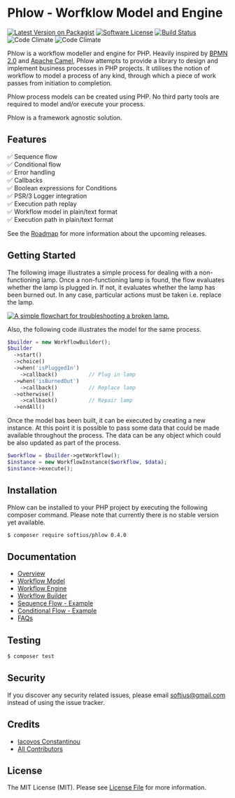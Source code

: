 # Phlow - Worfklow Model and Engine
[![Latest Version on Packagist][ico-version]][link-packagist]
[![Software License][ico-license]](LICENSE.md)
[![Build Status][ico-travis]][link-travis]
![Code Climate][ico-maintenance]
![Code Climate][ico-coverage]


Phlow is a workflow modeller and engine for PHP. Heavily inspired by [BPMN 2.0][link-bpmn2] and [Apache Camel][link-apache-camel], Phlow attempts to provide a library to design and implement business processes in PHP projects. It utilises the notion of workflow to model a process of any kind, through which a piece of work passes from initiation to completion.

Phlow process models can be created using PHP. No third party tools are required to model and/or execute your process.  

Phlow is a framework agnostic solution.

## Features
:white_check_mark: Sequence flow\
:white_check_mark: Conditional flow\
:white_check_mark: Error handling\
:white_check_mark: Callbacks\
:white_check_mark: Boolean expressions for Conditions\
:white_check_mark: PSR/3 Logger integration\
:white_check_mark: Execution path replay\
:white_check_mark: Workflow model in plain/text format\
:white_check_mark: Execution path in plain/text format

See the [Roadmap][link-roadmap] for more information about the upcoming releases.

## Getting Started
The following image illustrates a simple process for dealing with a non-functioning lamp. Once a non-functioning lamp is found, the flow evaluates whether the lamp is plugged in.  If not, it evaluates whether the lamp has been burned out. In any case, particular actions must be taken i.e. replace the lamp.

[![A simple flowchart for troubleshooting a broken lamp.][img-lamp-flowchart]][link-lamp-flowchart]

Also, the following code illustrates the model for the same process. 

``` php
$builder = new WorkflowBuilder();
$builder
  ->start()
  ->choice()
  ->when('isPluggedIn')
    ->callback()          // Plug in lamp
  ->when('isBurnedOut')
    ->callback()          // Replace lamp
  ->otherwise()
    ->callback()          // Repair lamp
  ->endAll()
```

Once the model bas been built, it can be executed by creating a new instance. At this point it is possible to pass some data that could be made available throughout the process. The data can be any object which could be also updated as part of the process.

``` php
$workflow = $builder->getWorkflow();
$instance = new WorkflowInstance($workflow, $data);
$instance->execute();
```

## Installation

Phlow can be installed to your PHP project by executing the following composer command. Please note that currently there is no stable version yet available.

``` bash
$ composer require softius/phlow 0.4.0
```

## Documentation
* [Overview][link-overview]
* [Workflow Model][link-workflow-model]
* [Workflow Engine][link-workflow-engine]
* [Workflow Builder][link-workflow-builder]
* [Sequence Flow - Example][link-sequence-flow]
* [Conditional Flow - Example][link-conditional-flow]
* [FAQs][link-faqs]
 
## Testing

``` bash
$ composer test
```

## Security

If you discover any security related issues, please email softius@gmail.com instead of using the issue tracker.

## Credits

- [Iacovos Constantinou][link-author]
- [All Contributors][link-contributors]

## License

The MIT License (MIT). Please see [License File](LICENSE) for more information.

[ico-version]: https://img.shields.io/packagist/v/softius/phlow.svg?style=flat-square
[ico-license]: https://img.shields.io/badge/license-MIT-brightgreen.svg?style=flat-square
[ico-travis]: https://img.shields.io/travis/softius/Phlow/master.svg?style=flat-square
[ico-maintenance]: https://img.shields.io/codeclimate/maintainability/softius/phlow.svg?style=flat-square
[ico-downloads]: https://img.shields.io/packagist/dt/softius/phlow.svg?style=flat-square
[ico-coverage]: https://img.shields.io/codeclimate/coverage-letter/softius/phlow.svg?style=flat-square

[img-lamp-flowchart]: https://upload.wikimedia.org/wikipedia/commons/9/91/LampFlowchart.svg

[link-packagist]: https://packagist.org/packages/softius/phlow
[link-travis]: https://travis-ci.org/softius/Phlow
[link-downloads]: https://packagist.org/packages/softius/phlow
[link-author]: https://github.com/softius
[link-contributors]: ../../contributors
[link-bpmn2]: http://www.bpmn.org/
[link-apache-camel]: http://camel.apache.org
[link-overview]: https://github.com/softius/phlow/blob/master/docs/README.md
[link-roadmap]: https://github.com/softius/phlow/blob/master/docs/roadmap.md
[link-faqs]: https://github.com/softius/phlow/blob/master/docs/faqs.md
[link-workflow-model]: https://github.com/softius/phlow/blob/master/docs/workflow-model.md
[link-workflow-engine]: https://github.com/softius/phlow/blob/master/docs/workflow-engine.md
[link-workflow-builder]: https://github.com/softius/phlow/blob/master/docs/workflow-builder.md
[link-sequence-flow]: https://github.com/softius/phlow/blob/master/docs/sequence-flow.md
[link-conditional-flow]: https://github.com/softius/phlow/blob/master/docs/conditional-flow.md
[link-lamp-flowchart]: https://en.wikipedia.org/wiki/File:LampFlowchart.svg
